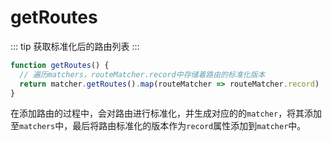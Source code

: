 # getRoutes

::: tip
获取标准化后的路由列表
:::

```ts
function getRoutes() {
  // 遍历matchers，routeMatcher.record中存储着路由的标准化版本
  return matcher.getRoutes().map(routeMatcher => routeMatcher.record)
}
```

在添加路由的过程中，会对路由进行标准化，并生成对应的的`matcher`，将其添加至`matchers`中，最后将路由标准化的版本作为`record`属性添加到`matcher`中。
